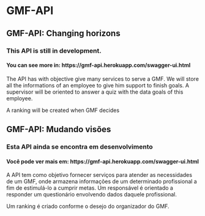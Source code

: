 # GMF-API

<html>
  <head>
    <title>GMF-API</title>
  </head>
  <body>
  <h2>GMF-API: Changing horizons</h2>
    <h3>This API is still in development.</h3>
    <h4>You can see more in: https://gmf-api.herokuapp.com/swagger-ui.html</h4>
    <p>The API has with objective give many services to serve a GMF. We will store all the informations of an employee
    to give him support to finish goals. A supervisor will be oriented to answer a quiz with the data goals of this employee.</p>
    <p>A ranking will be created when GMF decides</p>
  
  <h2>GMF-API: Mudando visões</h2>
    <h3>Esta API ainda se encontra em desenvolvimento</h3>
    <h4>Você pode ver mais em: https://gmf-api.herokuapp.com/swagger-ui.html</h4>
    <p>A API tem como objetivo fornecer serviços para atender as necessidades de um GMF, onde armazena informações 
    de um determinado profissional a fim de estimulá-lo a cumprir metas. Um responsável é orientado a responder um
    questionário envolvendo dados daquele profissional.</p>
    <p>Um ranking é criado conforme o desejo do organizador do GMF.</p>
  </body>

</html>
